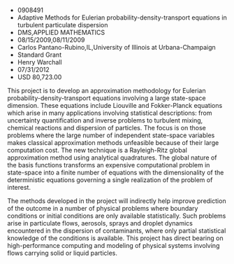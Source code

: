 
* 0908491
* Adaptive Methods for Eulerian probability-density-transport equations in turbulent particulate dispersion
* DMS,APPLIED MATHEMATICS
* 08/15/2009,08/11/2009
* Carlos Pantano-Rubino,IL,University of Illinois at Urbana-Champaign
* Standard Grant
* Henry Warchall
* 07/31/2012
* USD 80,723.00

This project is to develop an approximation methodology for Eulerian
probability-density-transport equations involving a large state-space dimension.
These equations include Liouville and Fokker-Planck equations which arise in
many applications involving statistical descriptions: from uncertainty
quantification and inverse problems to turbulent mixing, chemical reactions and
dispersion of particles. The focus is on those problems where the large number
of independent state-space variables makes classical approximation methods
unfeasible because of their large computation cost. The new technique is a
Rayleigh-Ritz global approximation method using analytical quadratures. The
global nature of the basis functions transforms an expensive computational
problem in state-space into a finite number of equations with the dimensionality
of the deterministic equations governing a single realization of the problem of
interest.

The methods developed in the project will indirectly help improve prediction of
the outcome in a number of physical problems where boundary conditions or
initial conditions are only available statistically. Such problems arise in
particulate flows, aerosols, sprays and droplet dynamics encountered in the
dispersion of contaminants, where only partial statistical knowledge of the
conditions is available. This project has direct bearing on high-performance
computing and modeling of physical systems involving flows carrying solid or
liquid particles.
